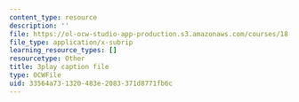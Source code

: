 ```yaml
---
content_type: resource
description: ''
file: https://ol-ocw-studio-app-production.s3.amazonaws.com/courses/18-01sc-single-variable-calculus-fall-2010/33564a731320483e2083371d8771fb6c_TpWQlKHPyJ4.srt
file_type: application/x-subrip
learning_resource_types: []
resourcetype: Other
title: 3play caption file
type: OCWFile
uid: 33564a73-1320-483e-2083-371d8771fb6c
---
```

